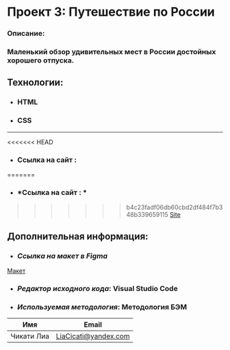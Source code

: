 # Проект 3: Путешествие по России

### Oписание:
### Маленький обзор удивительных мест в России достойных хорошего отпуска.

## Технологии:
* ###	HTML
* ###	CSS
----
<<<<<<< HEAD
* ### Ссылка на сайт : 
=======
* ### *Ссылка на сайт : *
>>>>>>> b4c23fadf06db60cbd2df484f7b348b339659115
[ Site ](https://liacicati.github.io/russian-travel/)
## Дополнительная информация:
* ### *Ссылка на макет в Figma*
 [ Макет ](https://www.figma.com/file/OyRWEjU6wBwRe1hapzQoLx/Sprint-3%3A-Russia-%2F-desktop-%2B-mobile?node-id=28503%3A0)
* ###	*Редактор исходного кода*:  Visual Studio Code
* ###	*Используемая методология*:  Методология БЭМ



| Имя         | Email                |
| ----------- | -------------------- |
| Чикати Лиа  | LiaCicati@yandex.com |


